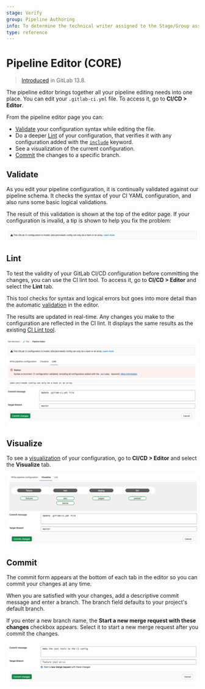 ```yaml
---
stage: Verify
group: Pipeline Authoring
info: To determine the technical writer assigned to the Stage/Group associated with this page, see https://about.gitlab.com/handbook/engineering/ux/technical-writing/#assignments
type: reference
---
```

# Pipeline Editor **(CORE)**

> [Introduced](https://gitlab.com/gitlab-org/gitlab/-/issues/263147) in GitLab 13.8.

The pipeline editor brings together all your pipeline editing needs into one place.
You can edit your `.gitlab-ci.yml` file. To access it, go to **CI/CD > Editor**.

From the pipeline editor page you can:

- [Validate](#validate) your configuration syntax while editing the file.
- Do a deeper [Lint](#lint) of your configuration, that verifies it with any configuration
  added with the [`include`](../yaml/README.md#include) keyword.
- See a visualization of the current configuration.
- [Commit](#commit) the changes to a specific branch.

## Validate

As you edit your pipeline configuration, it is continually validated against our
pipeline schema. It checks the syntax of your CI YAML configuration, and also runs
some basic logical validations.

The result of this validation is shown at the top of the editor page. If your configuration
is invalid, a tip is shown to help you fix the problem:

![Errors in a CI configuration validation](img/pipeline_editor_validate_v13_8.png)

## Lint

To test the validity of your GitLab CI/CD configuration before committing the changes,
you can use the CI lint tool. To access it, go to **CI/CD > Editor** and select the **Lint** tab.

This tool checks for syntax and logical errors but goes into more detail than the
automatic [validation](#validate) in the editor.

The results are updated in real-time. Any changes you make to the configuration are
reflected in the CI lint. It displays the same results as the existing [CI Lint tool](../lint.md).

![Linting errors in a CI configuration](img/pipeline_editor_lint_v13_8.png)

## Visualize

To see a [visualization](../yaml/visualization.md) of your configuration, go to
**CI/CD > Editor** and select the **Visualize** tab.

![The visualization tab](img/pipeline_editor_visualize_v13_8.png)

## Commit

The commit form appears at the bottom of each tab in the editor so you can commit
your changes at any time.

When you are satisfied with your changes, add a descriptive commit message and enter
a branch. The branch field defaults to your project's default branch.

If you enter a new branch name, the **Start a new merge request with these changes**
checkbox appears. Select it to start a new merge request after you commit the changes.

![The commit form with a new branch](img/pipeline_editor_commit_v13_8.png)
